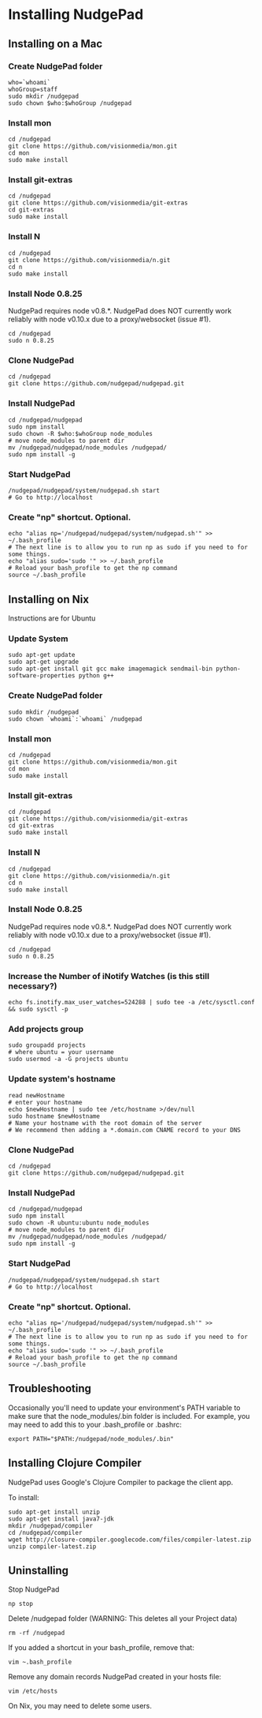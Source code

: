 Installing NudgePad
===================

Installing on a Mac
-------------------

### Create NudgePad folder

    who=`whoami`
    whoGroup=staff
    sudo mkdir /nudgepad
    sudo chown $who:$whoGroup /nudgepad

### Install mon

    cd /nudgepad
    git clone https://github.com/visionmedia/mon.git
    cd mon
    sudo make install

### Install git-extras

    cd /nudgepad
    git clone https://github.com/visionmedia/git-extras
    cd git-extras
    sudo make install

### Install N

    cd /nudgepad
    git clone https://github.com/visionmedia/n.git
    cd n
    sudo make install

### Install Node 0.8.25

NudgePad requires node v0.8.*. NudgePad does NOT currently work reliably with node v0.10.x due to a proxy/websocket (issue #1).

    cd /nudgepad
    sudo n 0.8.25

### Clone NudgePad

    cd /nudgepad
    git clone https://github.com/nudgepad/nudgepad.git

### Install NudgePad

    cd /nudgepad/nudgepad
    sudo npm install
    sudo chown -R $who:$whoGroup node_modules
    # move node_modules to parent dir
    mv /nudgepad/nudgepad/node_modules /nudgepad/
    sudo npm install -g

### Start NudgePad

    /nudgepad/nudgepad/system/nudgepad.sh start
    # Go to http://localhost

### Create "np" shortcut. Optional.

    echo "alias np='/nudgepad/nudgepad/system/nudgepad.sh'" >> ~/.bash_profile
    # The next line is to allow you to run np as sudo if you need to for some things.
    echo "alias sudo='sudo '" >> ~/.bash_profile
    # Reload your bash_profile to get the np command
    source ~/.bash_profile

Installing on Nix
-----------------

Instructions are for Ubuntu

### Update System

    sudo apt-get update
    sudo apt-get upgrade
    sudo apt-get install git gcc make imagemagick sendmail-bin python-software-properties python g++

### Create NudgePad folder

    sudo mkdir /nudgepad
    sudo chown `whoami`:`whoami` /nudgepad

### Install mon

    cd /nudgepad
    git clone https://github.com/visionmedia/mon.git
    cd mon
    sudo make install

### Install git-extras

    cd /nudgepad
    git clone https://github.com/visionmedia/git-extras
    cd git-extras
    sudo make install

### Install N

    cd /nudgepad
    git clone https://github.com/visionmedia/n.git
    cd n
    sudo make install

### Install Node 0.8.25

NudgePad requires node v0.8.*. NudgePad does NOT currently work reliably with node v0.10.x due to a proxy/websocket (issue #1).

    cd /nudgepad
    sudo n 0.8.25

### Increase the Number of iNotify Watches (is this still necessary?)

    echo fs.inotify.max_user_watches=524288 | sudo tee -a /etc/sysctl.conf && sudo sysctl -p

### Add projects group

    sudo groupadd projects
    # where ubuntu = your username
    sudo usermod -a -G projects ubuntu

### Update system's hostname

    read newHostname
    # enter your hostname
    echo $newHostname | sudo tee /etc/hostname >/dev/null
    sudo hostname $newHostname
    # Name your hostname with the root domain of the server
    # We recommend then adding a *.domain.com CNAME record to your DNS

### Clone NudgePad

    cd /nudgepad
    git clone https://github.com/nudgepad/nudgepad.git

### Install NudgePad

    cd /nudgepad/nudgepad
    sudo npm install
    sudo chown -R ubuntu:ubuntu node_modules
    # move node_modules to parent dir
    mv /nudgepad/nudgepad/node_modules /nudgepad/
    sudo npm install -g

### Start NudgePad

    /nudgepad/nudgepad/system/nudgepad.sh start
    # Go to http://localhost

### Create "np" shortcut. Optional.

    echo "alias np='/nudgepad/nudgepad/system/nudgepad.sh'" >> ~/.bash_profile
    # The next line is to allow you to run np as sudo if you need to for some things.
    echo "alias sudo='sudo '" >> ~/.bash_profile
    # Reload your bash_profile to get the np command
    source ~/.bash_profile


Troubleshooting
---------------


Occasionally you'll need to update your environment's PATH variable to make
sure that the node_modules/.bin folder is included. For example, you may need
to add this to your .bash_profile or .bashrc:

    export PATH="$PATH:/nudgepad/node_modules/.bin"


Installing Clojure Compiler
---------------------------

NudgePad uses Google's Clojure Compiler to package the client app.

To install:

    sudo apt-get install unzip
    sudo apt-get install java7-jdk 
    mkdir /nudgepad/compiler
    cd /nudgepad/compiler
    wget http://closure-compiler.googlecode.com/files/compiler-latest.zip
    unzip compiler-latest.zip 
    


Uninstalling
------------

Stop NudgePad

    np stop

Delete /nudgepad folder (WARNING: This deletes all your Project data)

    rm -rf /nudgepad

If you added a shortcut in your bash_profile, remove that:

    vim ~.bash_profile

Remove any domain records NudgePad created in your hosts file:

    vim /etc/hosts

On Nix, you may need to delete some users.

